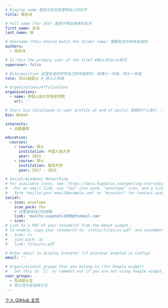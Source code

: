 ```yaml
---
# Display name 是显示在实验室网站上的名字
title: 徐言诗

# Full name (for SEO) 是用于网站排序的名字
first_name: 言诗
last_name: 徐

# Username (this should match the folder name) 需要和文件夹命名相同
authors:
  - 徐言诗

# Is this the primary user of the site? #默认为false即可
superuser: false

# Role/position 这里在读同学写自己的年级即可，如博士一年级，硕士一年级
role: 2022级硕士 # 硕士三年级 

# Organizations/Affiliations
organizations:
  - name: 中国人民大学信息学院
    url: ''

# Short bio (displayed in user profile at end of posts) 简短的个人简介，一两句话即可
bio: Nomad

interests:
  - 云数据库

education:
  courses:
    - course: 硕士
      institution: 中国人民大学
      year: 2022 - 
    - course: 学士
      institution: 南京大学
      year: 2017 - 2021

# Social/Academic Networking
# For available icons, see: https://docs.hugoblox.com/getting-started/page-builder/#icons
#   For an email link, use "fas" icon pack, "envelope" icon, and a link in the
#   form "mailto:your-email@example.com" or "#contact" for contact widget.
social:
  - icon: envelope
    icon_pack: fas
    # 这里改成自己的邮箱
    link: 'mailto:xuyanshi1999@foxmail.com'
  - icon: 
# Link to a PDF of your resume/CV from the About widget.
# To enable, copy your resume/CV to `static/files/cv.pdf` and uncomment the lines below.
# - icon: cv
#   icon_pack: ai
#   link: files/cv.pdf

# Enter email to display Gravatar (if Gravatar enabled in Config)
email: ''

# Organizational groups that you belong to (for People widget)
#   Set this to `[]` or comment out if you are not using People widget.
user_groups:
  - 在读硕士生
  # 硕士改为在读硕士生
---
```

<!-- 个人简介 -->
[个人 GitHub 主页](https://github.com/xuyanshi)